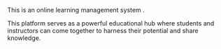 This is an online learning management system .

This platform serves as a powerful educational 
hub where students and instructors can come 
together to harness their potential and share
knowledge.

